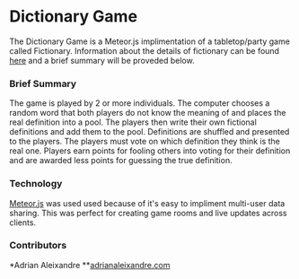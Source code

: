 # Dictionary Game

The Dictionary Game is a Meteor.js implimentation of a tabletop/party game called Fictionary. Information about the details of fictionary can be found [here](https://en.wikipedia.org/wiki/Fictionary) and a brief summary will be proveded below.

### Brief Summary

The game is played by 2 or more individuals. The computer chooses a random word that both players do not know the meaning of and places the real definition into a pool. The players then write their own fictional definitions and add them to the pool. Definitions are shuffled and presented to the players. The players must vote on which definition they think is the real one. Players earn points for fooling others into voting for their definition and are awarded less points for guessing the true definition.

### Technology

[Meteor.js](http://meteor.com) was used used because of it's easy to impliment multi-user data sharing. This was perfect for creating game rooms and live updates across clients.

### Contributors

*Adrian Aleixandre
**[adrianaleixandre.com](http://adrianaleixandre.com)

